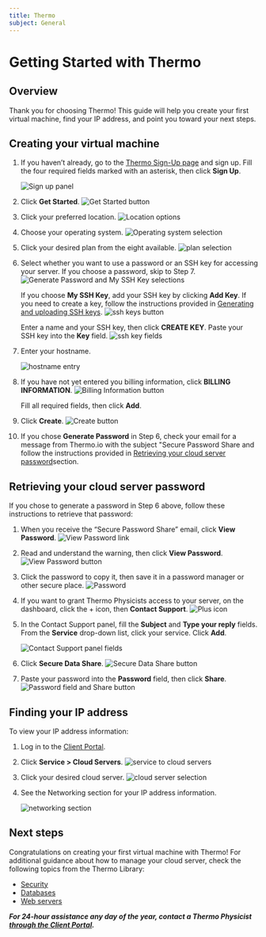 ```yaml
---
title: Thermo
subject: General
---
```


# Getting Started with Thermo

## Overview
Thank you for choosing Thermo! This guide will help you create your first virtual machine, find your IP address, and point you toward your next steps.

## Creating your virtual machine
1. If you haven’t already, go to the [Thermo Sign-Up page](https://core.thermo.io/sign-up) and sign up. Fill the four required fields marked with an asterisk, then click **Sign Up**.

   ![Sign up panel](https://raw.githubusercontent.com/thermoio/docs/master/images/getting-started-thermo/2017-10-27_14-36-44.png)

2. Click **Get Started**.
  ![Get Started button](https://raw.githubusercontent.com/thermoio/docs/master/images/getting-started-thermo/2017-10-27_14-46-09.png)

3. Click your preferred location.
   ![Location options](https://raw.githubusercontent.com/thermoio/docs/master/images/getting-started-thermo/2017-10-27_15-21-57.png)

4. Choose your operating system.
   ![Operating system selection](https://raw.githubusercontent.com/thermoio/docs/master/images/getting-started-thermo/2017-10-27_15-22-37.png)

5. Click your desired plan from the eight available.
   ![plan selection](https://raw.githubusercontent.com/thermoio/docs/master/images/getting-started-thermo/2017-10-27_15-29-37.png)

6. Select whether you want to use a password or an SSH key for accessing your server. If you choose a password, skip to Step 7.
   ![Generate Password and My SSH Key selections](https://raw.githubusercontent.com/thermoio/docs/master/images/getting-started-thermo/2017-11-20_15-03-14%20copy%20(1).png)

   If you choose **My SSH Key**, add your SSH key by clicking **Add Key**. If you need to create a key, follow the instructions provided in [Generating and uploading SSH keys](https://github.com/thermoio/docs/blob/master/security/generating-and-uploading-ssh-keys.md).
   ![ssh keys button](https://raw.githubusercontent.com/thermoio/docs/master/images/getting-started-thermo/2017-11-20_16-35-31.png)

   Enter a name and your SSH key, then click **CREATE KEY**. Paste your SSH key into the **Key** field.
   ![ssh key fields](https://raw.githubusercontent.com/thermoio/docs/master/images/getting-started-thermo/2017-10-27_16-10-24.png)

7. Enter your hostname.

   ![hostname entry](https://raw.githubusercontent.com/thermoio/docs/master/images/getting-started-thermo/2017-10-27_16-57-28.png)

8. If you have not yet entered you billing information, click **BILLING INFORMATION**. 
   ![Billing Information button](https://raw.githubusercontent.com/thermoio/docs/master/images/getting-started-thermo/2017-11-20_15-05-40%20copy%20(1).png)

   Fill all required fields, then click **Add**.

9. Click **Create**.
   ![Create button](https://raw.githubusercontent.com/thermoio/docs/master/images/getting-started-thermo/2017-11-20_16-40-39%20copy.png)

10. If you chose **Generate Password** in Step 6, check your email for a message from Thermo.io with the subject "Secure Password Share and follow the instructions provided in [Retrieving your cloud server password](#retrieving-your-cloud-server-password)section.

## Retrieving your cloud server password
If you chose to generate a password in Step 6 above, follow these instructions to retrieve that password:
1. When you receive the “Secure Password Share” email, click **View Password**.
   ![View Password link](https://raw.githubusercontent.com/thermoio/docs/master/images/getting-started-thermo/2017-11-20_14-37-21.png)

2. Read and understand the warning, then click **View Password**.
   ![View Password button](https://raw.githubusercontent.com/thermoio/docs/master/images/getting-started-thermo/2017-11-20_14-41-34.png)

3. Click the password to copy it, then save it in a password manager or other secure place. 
   ![Password](https://raw.githubusercontent.com/thermoio/docs/master/images/getting-started-thermo/2017-11-20_14-41-52.png)
   
4. If you want to grant Thermo Physicists access to your server, on the dashboard, click the + icon, then **Contact Support**.
   ![Plus icon](https://raw.githubusercontent.com/thermoio/docs/master/images/getting-started-thermo/2017-11-20_17-05-54.png)

5. In the Contact Support panel, fill the **Subject** and **Type your reply** fields. From the **Service** drop-down list, click your service. Click **Add**.

   ![Contact Support panel fields](https://raw.githubusercontent.com/thermoio/docs/master/images/getting-started-thermo/2017-11-20_17-11-30.png)
   
6. Click **Secure Data Share**.
   ![Secure Data Share button](https://raw.githubusercontent.com/thermoio/docs/master/images/getting-started-thermo/2017-11-20_17-15-44.png)
   
7. Paste your password into the **Password** field, then click **Share**.
   ![Password field and Share button](https://raw.githubusercontent.com/thermoio/docs/master/images/getting-started-thermo/2017-11-20_17-14-27.png)

## Finding your IP address
To view your IP address information:
1. Log in to the [Client Portal](https://core.thermo.io/login).
2. Click **Service > Cloud Servers**.
   ![service to cloud servers](https://raw.githubusercontent.com/thermoio/docs/master/images/getting-started-thermo/2017-10-31_15-28-44.png)

3. Click your desired cloud server.
   ![cloud server selection](https://raw.githubusercontent.com/thermoio/docs/master/images/getting-started-thermo/2017-10-31_15-35-00.png)

4. See the Networking section for your IP address information.

   ![networking section](https://raw.githubusercontent.com/thermoio/docs/master/images/getting-started-thermo/2017-10-31_15-39-40.png)

## Next steps
Congratulations on creating your first virtual machine with Thermo! For additional guidance about how to manage your cloud server, check the following topics from the Thermo Library:
* [Security](https://www.thermo.io/how-to/security)
* [Databases](https://www.thermo.io/how-to/databases)
* [Web servers](https://www.thermo.io/how-to/web-servers)

**_For 24-hour assistance any day of the year, contact a Thermo Physicist [through the Client Portal](https://core.thermo.io/login/)._**
